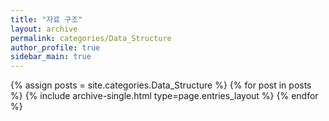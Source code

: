 ```yaml
---
title: "자료 구조"
layout: archive
permalink: categories/Data_Structure
author_profile: true
sidebar_main: true
---
```



{% assign posts = site.categories.Data_Structure %}
{% for post in posts %} {% include archive-single.html type=page.entries_layout %} {% endfor %}
